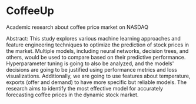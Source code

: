 # CoffeeUp
Academic research about coffee price market on NASDAQ

Abstract: This study explores various machine learning
approaches and feature engineering techniques to optimize the
prediction of stock prices in the market. Multiple models,
including neural networks, decision trees, and others, would be
used to compare based on their predictive performance.
Hyperparameter tuning is going to also be analyzed, and the
models' decisions are going to be justified using performance
metrics and loss visualizations. Additionally, we are going to use
features about temperature, exports (offer and demand) to have
more specific but reliable models. The research aims to identify
the most effective model for accurately forecasting coffee prices in
the dynamic stock market.
